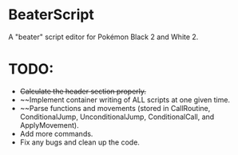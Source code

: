 # BeaterScript
A "beater" script editor for Pokémon Black 2 and White 2.

# TODO:
* ~~Calculate the header section properly.~~
* ~~Implement container writing of ALL scripts at one given time.
* ~~Parse functions and movements (stored in CallRoutine, ConditionalJump, UnconditionalJump, ConditionalCall, and ApplyMovement).
* Add more commands.
* Fix any bugs and clean up the code.
